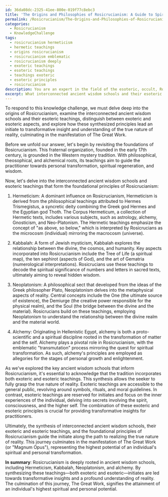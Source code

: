 ```yaml
---
id: 36da08dc-2325-41ee-800e-019f77c8ebc3
title: 'The Origins and Philosophies of Rosicrucianism: A Guide to Spiritual Transformation'
permalink: /Rosicrucianism/The-Origins-and-Philosophies-of-Rosicrucianism-A-Guide-to-Spiritual-Transformation/
categories:
  - Rosicrucianism
  - KnowledgeChallenge
tags:
  - rosicrucianism hermeticism
  - hermetic teachings
  - origins rosicrucianism
  - rosicrucianism emblematic
  - rosicrucianism deeply
  - exoteric teachings
  - esoteric teachings
  - teachings exoteric
  - esoteric principles
  - rosicrucianism
description: You are an expert in the field of the esoteric, occult, Rosicrucianism and Education. You are a writer of tests, challenges, books and deep knowledge on Rosicrucianism for initiates and students to gain deep insights and understanding from. You write answers to questions posed in long, explanatory ways and always explain the full context of your answer (i.e., related concepts, formulas, examples, or history), as well as the step-by-step thinking process you take to answer the challenges. Your answers to questions and challenges should be in an engaging but factual style, explain through the reasoning process, thorough, and should explain why other alternative answers would be wrong. Summarize the key themes, ideas, and conclusions at the end.
excerpt: What interconnected ancient wisdom schools and their esoteric teachings, both exoteric and esoteric, form the foundational principles of Rosicrucianism that, when synthesized, provide an initiate with transformative insight and understanding of the true nature of reality and the manifestation of The Great Work?
---
```

To respond to this knowledge challenge, we must delve deep into the origins of Rosicrucianism, examine the interconnected ancient wisdom schools and their esoteric teachings, distinguish between exoteric and esoteric aspects, and explore how these synthesized principles lead an initiate to transformative insight and understanding of the true nature of reality, culminating in the manifestation of The Great Work.

Before we unfold our answer, let's begin by revisiting the foundations of Rosicrucianism. This fraternal organization, founded in the early 17th century, is grounded in the Western mystery tradition. With philosophical, theosophical, and alchemical roots, its teachings aim to guide the practitioner towards personal transformation, spiritual regeneration, and wisdom.

Now, let's delve into the interconnected ancient wisdom schools and esoteric teachings that form the foundational principles of Rosicrucianism:

1. Hermeticism: A dominant influence on Rosicrucianism, Hermeticism is derived from the philosophical teachings attributed to Hermes Trismegistus, a syncretic deity combining the Greek god Hermes and the Egyptian god Thoth. The Corpus Hermeticum, a collection of Hermetic texts, includes various subjects, such as astrology, alchemy, Gnosticism, and Neo-Platonism. The Hermetic teachings emphasize the concept of "as above, so below," which is interpreted by Rosicrucians as the microcosm (individual) mirroring the macrocosm (universe).

2. Kabbalah: A form of Jewish mysticism, Kabbalah explores the relationship between the divine, the cosmos, and humanity. Key aspects incorporated into Rosicrucianism include the Tree of Life (a spiritual map), the ten sephirot (aspects of God), and the art of Gematria (numerological interpretations). Rosicrucians use these teachings to decode the spiritual significance of numbers and letters in sacred texts, ultimately aiming to reveal hidden wisdom.

3. Neoplatonism: A philosophical sect that developed from the ideas of the Greek philosopher Plato, Neoplatonism delves into the metaphysical aspects of reality. Central concepts include the One (the ultimate source of existence), the Demiurge (the creative power responsible for the physical realm), and the Soul (the bridge between the divine and the material). Rosicrucians build on these teachings, employing Neoplatonism to understand the relationship between the divine realm and the material world.

4. Alchemy: Originating in Hellenistic Egypt, alchemy is both a proto-scientific and a spiritual discipline rooted in the transformation of matter and the self. Alchemy plays a pivotal role in Rosicrucianism, with the emblematic "transmutation" process mirroring the quest for spiritual transformation. As such, alchemy's principles are employed as allegories for the stages of personal growth and enlightenment.

As we've explored the key ancient wisdom schools that inform Rosicrucianism, it's essential to acknowledge that the tradition incorporates both exoteric and esoteric teachings. This synthesis allows the seeker to fully grasp the true nature of reality. Exoteric teachings are accessible to the general public, revolving around symbols, rituals, and moral guidelines. In contrast, esoteric teachings are reserved for initiates and focus on the inner experiences of the individual, delving into secrets involving the spirit, consciousness, and the higher self. The combination of these exoteric and esoteric principles is crucial for providing transformative insights for practitioners.

Ultimately, the synthesis of interconnected ancient wisdom schools, their exoteric and esoteric teachings, and the foundational principles of Rosicrucianism guide the initiate along the path to realizing the true nature of reality. This journey culminates in the manifestation of The Great Work (or "Magnum Opus"), representing the highest potential of an individual's spiritual and personal transformation.

**In summary**: Rosicrucianism is deeply rooted in ancient wisdom schools, including Hermeticism, Kabbalah, Neoplatonism, and alchemy. By synthesizing these teachings—both exoteric and esoteric—initiates are led towards transformative insights and a profound understanding of reality. The culmination of this journey, The Great Work, signifies the attainment of an individual's highest spiritual and personal potential.

